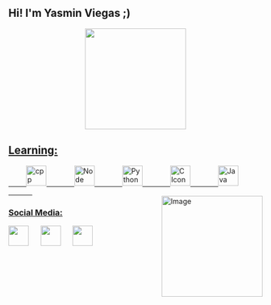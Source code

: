 <!--
[![Typing SVG](https://readme-typing-svg.herokuapp.com/?color=FFFFFF&size=25&center=true&vCenter=true&width=1000&lines=Hi,+I'm+Yasmin+Viegas;I'm+19+years+old;I'm+a+Computer+Science+student;Explore+my+Universe!+:%29)](https://git.io/typing-svg)
-->
## Hi! I'm Yasmin Viegas ;)

<div align="center">

  <a href="https://github.com/yasyaaaas">
   <!--
   <img height="190em" src="https://github-readme-stats.vercel.app/api?username=yasyaaaas&show_icons=true&theme=radical&include_all_commits=true"/>
    -->
   <img height="200em" src="https://github-readme-stats.vercel.app/api/top-langs/?username=yasyaaaas&layout=compact&langs_count=12&theme=omni"/>
 
</div>

## Learning:
<div>
  <div style="display: inline_block" >
   &nbsp;&nbsp;&nbsp;&nbsp;&nbsp;&nbsp;&nbsp;&nbsp;
   <img style="height: 40px" alt="cpp Icon" src="https://cdn.jsdelivr.net/gh/devicons/devicon/icons/cplusplus/cplusplus-plain.svg"/>
   &nbsp;&nbsp;&nbsp;&nbsp;&nbsp;&nbsp;&nbsp;&nbsp;&nbsp;&nbsp;&nbsp;&nbsp;
   <img style="height: 40px" alt="Node Icon" src="https://cdn.jsdelivr.net/gh/devicons/devicon/icons/flutter/flutter-plain.svg"/>
   &nbsp;&nbsp;&nbsp;&nbsp;&nbsp;&nbsp;&nbsp;&nbsp;&nbsp;&nbsp;&nbsp;&nbsp;
   <img style="height: 40px" alt="Python Icon" src="https://cdn.jsdelivr.net/gh/devicons/devicon/icons/python/python-plain.svg"/>
   &nbsp;&nbsp;&nbsp;&nbsp;&nbsp;&nbsp;&nbsp;&nbsp;&nbsp;&nbsp;&nbsp;&nbsp;
   <img style="height: 40px" alt="C Icon" src="https://cdn.jsdelivr.net/gh/devicons/devicon/icons/csharp/csharp-plain.svg"/>
   &nbsp;&nbsp;&nbsp;&nbsp;&nbsp;&nbsp;&nbsp;&nbsp;&nbsp;&nbsp;&nbsp;&nbsp;
   <img style="height: 40px" alt="Java Icon" src="https://cdn.jsdelivr.net/gh/devicons/devicon/icons/java/java-plain.svg"/>
   &nbsp;&nbsp;&nbsp;&nbsp;&nbsp;&nbsp;&nbsp;&nbsp;&nbsp;&nbsp;&nbsp;&nbsp;
 </div>
  <div style="display: inline_block">
   <img align="right" height="200em" alt="Image" src="https://media.giphy.com/media/v1.Y2lkPTc5MGI3NjExejVjaDFjNXlnYXRxM3Zjb3ExdG0wcTU5Mm1xdXBzNnBmNGFoYWIyNiZlcD12MV9pbnRlcm5hbF9naWZfYnlfaWQmY3Q9Zw/eWKdAMnNgJFLttlbZ7/giphy.gif">
  </div>
</div>

 ### Social Media:
<div> 
  <a href="https://www.linkedin.com/in/yasmin-viegas-518948277/" target="_blank"><img src="https://img.shields.io/badge/-LinkedIn-%23333?style=for-the-badge&logo=linkedin&logoColor=white" target="_blank" style="height: 40px"></a> 
   &nbsp;&nbsp;&nbsp;&nbsp;
  <a href="https://www.instagram.com/yasmincassemiro_/" target="_blank"><img src="https://img.shields.io/badge/-Instagram-%23333?style=for-the-badge&logo=instagram&logoColor=white" target="_blank" style="height: 40px"></></a>
   &nbsp;&nbsp;&nbsp;&nbsp;
  <a href = "mailto: yasminviegas98@gmail.com" target="_blank"><img src="https://img.shields.io/badge/-Gmail-%23333?style=for-the-badge&logo=gmail&logoColor=white" target="_blank" style="height: 40px"></></a>
</br>
  
</div>

<!--
A um passo de me jogar de uma ponte AAAAAAAAAAAAAAAAAAAAAAAAAA
(charli xcx te amo!!!!)
--> 
